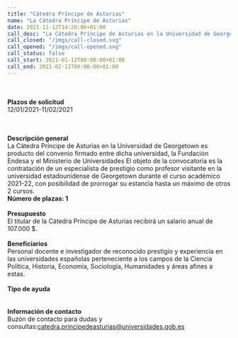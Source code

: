 ```yaml
---
title: "Cátedra Príncipe de Asturias"
name: "La Cátedra Príncipe de Asturias"
date: 2021-11-12T14:20:06+01:00
call_desc: "La Cátedra Príncipe de Asturias en la Universidad de Georgetown es producto del convenio firmado entre ..."
call_closed: "/imgs/call-closed.svg"
call_opened: "/imgs/call-opened.svg"
call_status: false
call_start: 2021-01-12T00:00:00+01:00
call_end: 2021-02-11T00:00:00+01:00
---
```

<br><br><b>Plazos de solicitud</b><br>
12/01/2021-11/02/2021

<br><br><b>Descripción general</b><br>
La Cátedra Príncipe de Asturias en la Universidad de Georgetown es producto del convenio firmado entre dicha universidad, la Fundación Endesa y el Ministerio de Universidades
El objeto de la convocatoria es la contratación de un especialista de prestigio como profesor visitante en la universidad estadounidense de Georgetown durante el curso académico 2021-22, con posibilidad de prorrogar su estancia hasta un máximo de otros 2 cursos.
<br><strong>Número de plazas: 1</strong>
<br><br><b>Presupuesto</b><br> 
El titular de la Cátedra Príncipe de Asturias recibirá un salario anual de 107.000 $.
<br><br><b>Beneficiarios</b><br> 
Personal docente e investigador de reconocido prestigio y experiencia en las universidades españolas perteneciente a los campos de la Ciencia Política, Historia, Economía, Sociología, Humanidades y áreas afines a estas.
<br><br><b>Tipo de ayuda</b><br> 
<br><br><b>Información de contacto</b><br> 
Buzón de contacto para dudas y consultas:<a href="catedra.principedeasturias@universidades.gob.es">catedra.principedeasturias@universidades.gob.es</a>


